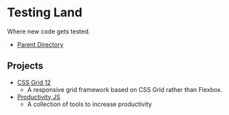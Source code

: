 # Testing Land
Where new code gets tested.
- [Parent Directory](../)

## Projects
- [CSS Grid 12](./cssgrid12)
    - A responsive grid framework based on CSS Grid rather than Flexbox.
- [Productivity JS](./productivityjs)
    - A collection of tools to increase productivity
